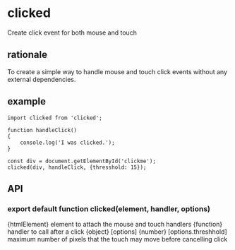 # clicked
Create click event for both mouse and touch

## rationale

To create a simple way to handle mouse and touch click events without any external dependencies.

## example

    import clicked from 'clicked';

    function handleClick()
    {
        console.log('I was clicked.');
    }

    const div = document.getElementById('clickme');
    clicked(div, handleClick, {thresshold: 15});

## API

### export default function clicked(element, handler, options)

{htmlElement} element to attach the mouse and touch handlers
{function} handler to call after a click
{object} [options]
{number} [options.threshhold] maximum number of pixels that the touch may move before cancelling click